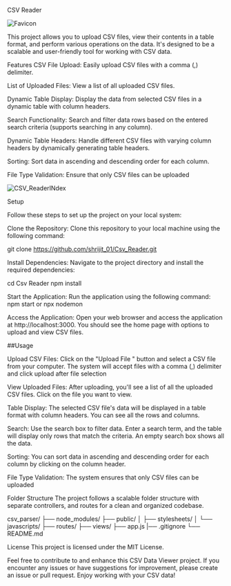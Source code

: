 CSV Reader


![Favicon](https://github.com/shrijit01/Csv-Reader/assets/79890217/a1230ccd-cf35-41bb-8870-f69bcd77ec88)


This project allows you to upload CSV files, view their contents in a table format, and perform various operations on the data. It's designed to be a scalable and user-friendly tool for working with CSV data.

Features
CSV File Upload: Easily upload CSV files with a comma (,) delimiter.

List of Uploaded Files: View a list of all uploaded CSV files.

Dynamic Table Display: Display the data from selected CSV files in a dynamic table with column headers.

Search Functionality: Search and filter data rows based on the entered search criteria (supports searching in any column).

Dynamic Table Headers: Handle different CSV files with varying column headers by dynamically generating table headers.

Sorting: Sort data in ascending and descending order for each column.

File Type Validation: Ensure that only CSV files can be uploaded

![CSV_ReaderINdex](https://github.com/shrijit01/Csv-Reader/assets/79890217/01302942-aeba-472d-a971-e14ed78c3582)


Setup

Follow these steps to set up the project on your local system:

Clone the Repository: Clone this repository to your local machine using the following command:

git clone https://github.com/shrijit_01/Csv_Reader.git

Install Dependencies: Navigate to the project directory and install the required dependencies:

cd Csv Reader
npm install

Start the Application: Run the application using the following command:
npm start
or
npx nodemon

Access the Application: Open your web browser and access the application at http://localhost:3000. You should see the home page with options to upload and view CSV files.

##Usage

Upload CSV Files: Click on the "Upload File " button and select a CSV file from your computer. The system will accept files with a comma (,) delimiter  and click upload  after file selection

View Uploaded Files: After uploading, you'll see a list of all the uploaded CSV files. Click on the file you want to view.

Table Display: The selected CSV file's data will be displayed in a table format with column headers. You can see all the rows and columns.

Search: Use the search box to filter data. Enter a search term, and the table will display only rows that match the criteria. An empty search box shows all the data.

Sorting: You can sort data in ascending and descending order for each column by clicking on the column header.

File Type Validation: The system ensures that only CSV files can be uploaded


Folder Structure
The project follows a scalable folder structure with separate controllers, and routes for a clean and organized codebase.

csv_parser/
├── node_modules/
├── public/
│   ├── stylesheets/
│   └── javascripts/
├── routes/
├── views/
├── app.js
|── .gitignore
└── README.md


License
This project is licensed under the MIT License.

Feel free to contribute to and enhance this CSV Data Viewer project. If you encounter any issues or have suggestions for improvement, please create an issue or pull request. Enjoy working with your CSV data!
